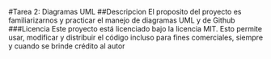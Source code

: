 #Tarea 2: Diagramas UML
##Descripcion 
El proposito del proyecto es familiarizarnos y practicar el manejo de diagramas UML y de Github
###Licencia 
Este proyecto está licenciado bajo la licencia MIT. Esto permite usar, modificar y distribuir el código incluso para fines comerciales, siempre y cuando se brinde crédito al autor
